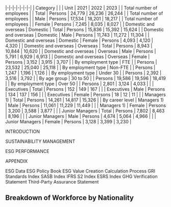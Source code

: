 |-|-|-|-|-|-|-|
| Category | | | Unit | 2021 | 2022 | 2023 |
| Total number of employees | | Total | Persons | 24,779 | 26,236 | 26,244 |
| Total number of employees | | Male | Persons | 17,534 | 18,201 | 18,217 |
| Total number of employees | | Female | Persons | 7,245 | 8,035 | 8,027 |
| Domestic and  overseas | Domestic | Total | Persons | 15,836 | 15,392 | 15,624 |
| Domestic and  overseas | Domestic | Male | Persons | 11,743 | 11,272 | 11,304 |
| Domestic and  overseas | Domestic | Female | Persons | 4,093 | 4,120 | 4,320 |
| Domestic and  overseas | Overseas | Total | Persons | 8,943 | 10,844 | 10,620 |
| Domestic and  overseas | Overseas | Male | Persons | 5,791 | 6,929 | 6,913 |
| Domestic and  overseas | Overseas | Female | Persons | 3,152 | 3,915 | 3,707 |
| By  employment  type | FTE | | Persons | 23,532 | 25,040 | 25,118 |
| By  employment  type | Non-FTE | | Persons | 1,247 | 1,196 | 1,126 |
| By  employment  type | Under 30 | | Persons | 2,392 | 3,516 | 3,792 |
| By age group | 30 to 50 | | Persons | 19,586 | 19,596 | 18,419 |
| By  employment  type | Over 50 | | Persons | 2,801 | 3,124 | 4,033 |
| | Executives | Total | Persons | 152 | 149 | 167 |
| | Executives | Male | Persons | 134 | 137 | 156 |
| | Executives | Female | Persons | 18 | 12 | 11 |
| | Managers 1) | Total | Persons | 14,261 | 14,817 | 15,326 |
| By career level | Managers 1) | Male | Persons | 11,061 | 11,229 | 11,449 |
| | Managers 1) | Female | Persons | 3,200 | 3,588 | 3,877 |
| | Junior  Managers | Total | Persons | 7,802 | 8,463 | 8,196 |
| | Junior  Managers | Male | Persons | 4,674 | 5,064 | 4,966 |
| | Junior  Managers | Female | Persons | 3,128 | 3,399 | 3,230 |

INTRODUCTION

SUSTAINABILITY MANAGEMENT

ESG PERFORMANCE

APPENDIX

ESG Data ESG Policy Book ESG Value Creation Calculation Process GRI Standards Index SASB Index IFRS S2 Index ESRS Index GHG Verification Statement Third-Party Assurance Statement

## **Breakdown of Workforce by Nationality**